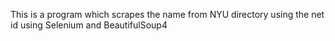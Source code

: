 This is a program which scrapes the name from NYU directory using the net id using Selenium and BeautifulSoup4
